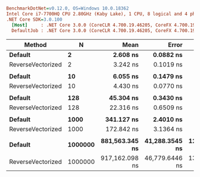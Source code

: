 ``` ini

BenchmarkDotNet=v0.12.0, OS=Windows 10.0.18362
Intel Core i7-7700HQ CPU 2.80GHz (Kaby Lake), 1 CPU, 8 logical and 4 physical cores
.NET Core SDK=3.0.100
  [Host]     : .NET Core 3.0.0 (CoreCLR 4.700.19.46205, CoreFX 4.700.19.46214), X64 RyuJIT
  DefaultJob : .NET Core 3.0.0 (CoreCLR 4.700.19.46205, CoreFX 4.700.19.46214), X64 RyuJIT


```
|            Method |       N |           Mean |          Error |          StdDev |         Median | Ratio | RatioSD |
|------------------ |-------- |---------------:|---------------:|----------------:|---------------:|------:|--------:|
|           **Default** |       **2** |       **2.608 ns** |      **0.0882 ns** |       **0.0944 ns** |       **2.598 ns** |  **1.00** |    **0.00** |
| ReverseVectorized |       2 |       3.242 ns |      0.1019 ns |       0.2127 ns |       3.169 ns |  1.24 |    0.10 |
|                   |         |                |                |                 |                |       |         |
|           **Default** |      **10** |       **6.055 ns** |      **0.1479 ns** |       **0.1383 ns** |       **6.068 ns** |  **1.00** |    **0.00** |
| ReverseVectorized |      10 |       4.430 ns |      0.0770 ns |       0.0720 ns |       4.394 ns |  0.73 |    0.02 |
|                   |         |                |                |                 |                |       |         |
|           **Default** |     **128** |      **45.304 ns** |      **0.3430 ns** |       **0.3040 ns** |      **45.408 ns** |  **1.00** |    **0.00** |
| ReverseVectorized |     128 |      22.316 ns |      0.6509 ns |       0.8689 ns |      22.074 ns |  0.50 |    0.02 |
|                   |         |                |                |                 |                |       |         |
|           **Default** |    **1000** |     **341.127 ns** |      **2.4010 ns** |       **2.1285 ns** |     **340.812 ns** |  **1.00** |    **0.00** |
| ReverseVectorized |    1000 |     172.842 ns |      3.1364 ns |       2.9338 ns |     172.120 ns |  0.51 |    0.01 |
|                   |         |                |                |                 |                |       |         |
|           **Default** | **1000000** | **881,563.345 ns** | **41,288.3545 ns** | **121,739.6449 ns** | **845,554.346 ns** |  **1.00** |    **0.00** |
| ReverseVectorized | 1000000 | 917,162.098 ns | 46,779.6446 ns | 137,930.8375 ns | 937,372.754 ns |  1.07 |    0.26 |

